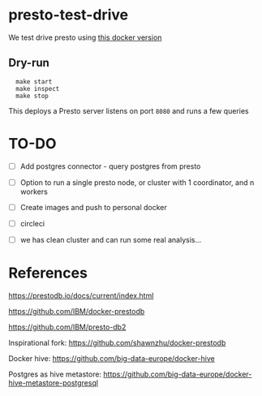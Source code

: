 # presto-test-drive
We test drive presto using [this docker version](https://hub.docker.com/r/starburstdata/presto)


## Dry-run

```
  make start
  make inspect
  make stop 
```

This deploys a Presto server listens on port `8080` and runs a few queries

# TO-DO

- [ ] Add postgres connector - query postgres from presto
- [ ] Option to run a single presto node, or cluster with 1 coordinator, and n workers
- [ ] Create images and push to personal docker
- [ ] circleci
- [ ] we has clean cluster and can run some real analysis...


# References

https://prestodb.io/docs/current/index.html

https://github.com/IBM/docker-prestodb

https://github.com/IBM/presto-db2

Inspirational fork: https://github.com/shawnzhu/docker-prestodb

Docker hive: https://github.com/big-data-europe/docker-hive

Postgres as hive metastore: https://github.com/big-data-europe/docker-hive-metastore-postgresql
